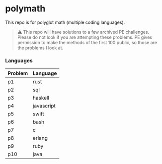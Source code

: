 # polymath

This repo is for polyglot math (multiple coding languages).

> :warning: This repo will have solutions to a few archived PE challenges. Please do not look if you are attempting these problems. PE gives permission to make the methods of the first 100 public, so those are the problems I look at.

### Languages

| Problem | Language |
|---------|----------|
| p1 | rust |
| p2 | sql |
| p3 | haskell |
| p4 | javascript |
| p5 | swift |
| p6 | bash |
| p7 | c |
| p8 | erlang |
| p9 | ruby |
| p10 | java |
